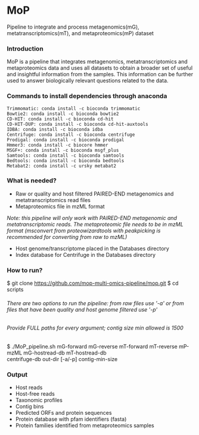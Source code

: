 # MoP
Pipeline to integrate and process metagenomics(mG), metatranscriptomics(mT), and metaproteomics(mP) dataset

### **Introduction**
MoP is a pipeline that integrates metagenomics, metatranscriptomics and metaproteomics data and uses all datasets to obtain a broader set of useful and insightful information from the samples. This information can be further used to answer biologically relevant questions related to the data. 

### **Commands to install dependencies through anaconda**
```
Trimmomatic: conda install -c bioconda trimmomatic
Bowtie2: conda install -c bioconda bowtie2 
CD-HIT: conda install -c bioconda cd-hit 
CD-HIT-DUP: conda install -c bioconda cd-hit-auxtools
IDBA: conda install -c bioconda idba
Centrifuge: conda install -c bioconda centrifuge
Prodigal: conda install -c bioconda prodigal
Hmmer3: conda install -c biocore hmmer
MSGF+: conda install -c bioconda msgf_plus
Samtools: conda install -c bioconda samtools
Bedtools: conda install -c bioconda bedtools 
Metabat2: conda install -c ursky metabat2 
```
### **What is needed?**

- Raw or quality and host filtered PAIRED-END metagenomics and metatranscriptomics read files
- Metaproteomics file in mzML format 

*Note: this pipeline will only work with PAIRED-END metagenomic and metatranscriptomic reads. The metaproteomic file needs to be in mzML format (msconvert from proteowizardtools with peakpicking is recommended for converting from raw to mzML)*

- Host genome/transcriptome placed in the Databases directory
- Index database for Centrifuge in the Databases directory

### **How to run?**

$ git clone https://github.com/mop-multi-omics-pipeline/mop.git
$ cd scripts

###### There are two options to run the pipeline: from raw files use '-a' or from files that have been quality and host genome filtered use '-p'

###### Provide FULL paths for every argument; contig size min allowed is 1500

$ ./MoP_pipeline.sh mG-forward mG-reverse mT-forward mT-reverse mP-mzML mG-hostread-db mT-hostread-db \
                    centrifuge-db out-dir [-a/-p] contig-min-size

### **Output**
- Host reads
- Host-free reads
- Taxonomic profiles
- Contig bins
- Predicted ORFs and protein sequences
- Protein database with pfam identifiers (fasta)
- Protein families identified from metaproteomics samples

